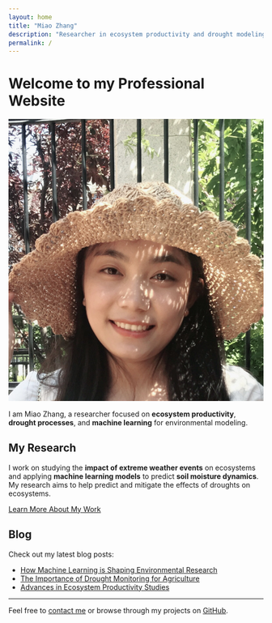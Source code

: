 ```yaml
---
layout: home
title: "Miao Zhang"
description: "Researcher in ecosystem productivity and drought modeling"
permalink: /
---
```


# Welcome to my Professional Website
![Miao Zhang](/assets/images/Miao.jpg)

I am Miao Zhang, a researcher focused on **ecosystem productivity**, **drought processes**, and **machine learning** for environmental modeling.

## My Research

I work on studying the **impact of extreme weather events** on ecosystems and applying **machine learning models** to predict **soil moisture dynamics**. My research aims to help predict and mitigate the effects of droughts on ecosystems.

[Learn More About My Work](#)

## Blog

Check out my latest blog posts:

- [How Machine Learning is Shaping Environmental Research](#)
- [The Importance of Drought Monitoring for Agriculture](#)
- [Advances in Ecosystem Productivity Studies](#)

---

Feel free to [contact me](#) or browse through my projects on [GitHub](https://github.com/miaozhang).
